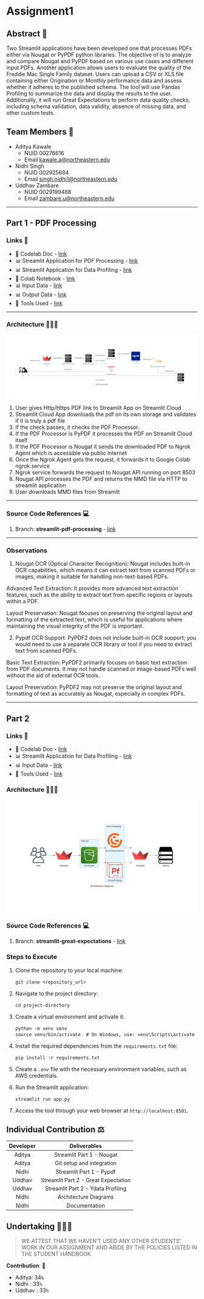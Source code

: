 # Assignment1

## Abstract 📝
Two Streamlit applications have been developed one that processes PDFs either via Nougat or PyPDF python libraries. The objective of is to analyze and compare Nougat and PyPDF based on various use cases and different input PDFs. Another application allows users to evaluate the quality of the Freddie Mac Single Family dataset. Users can upload a CSV or XLS file containing either Origination or Monthly performance data and assess whether it adheres to the published schema. The tool will use Pandas Profiling to summarize the data and display the results to the user. Additionally, it will run Great Expectations to perform data quality checks, including schema validation, data validity, absence of missing data, and other custom tests.


## Team Members 👥
- Aditya Kawale
  - NUID 00276616
  - Email kawale.a@northeastern.edu
- Nidhi Singh
  - NUID 002925684
  - Email singh.nidhi1@northeastern.edu
- Uddhav Zambare
  - NUID 0029199488
  - Email zambare.u@northeastern.edu

---

## Part 1 - PDF Processing

### Links 📎
* 📕 Codelab Doc - [link](https://codelabs-preview.appspot.com/?file_id=)
* 📊 Streamlit Application for PDF Processing - [link]()
* 📊 Streamlit Application for Data Profiling - [link]()
* 📕 Colab Notebook - [link]()
* 📊 Input Data - [link](https://www.sec.gov/forms)
* 📊 Output Data - [link]()
* 🔧 Tools Used - [link]()

---
### Architecture 👷🏻‍♂️

![alt text](img/pdf_processing_flow.png)

1. User gives Http/Https PDF link to Streamlit App on Streamlit Cloud
2. Streamlit Cloud App downloads the pdf on its own storage and validates if it is truly a pdf file
3. If the check passes, it checks the PDF Processor.
4. If the PDF Processor is PyPDF it processes the PDF on Streamlit Cloud itself
5. If the PDF Processor is Nougat it sends the downloaded PDF to Ngrok Agent which is accessible via public internet
6. Once the Ngrok Agent gets the request, it forwards it to Google Colab ngrok service
7. Ngrok service forwards the request to Nougat API running on port 8503
8. Nougat API processes the PDF and returns the MMD file via HTTP to streamlit application
9. User downloads MMD files from Streamlit


---

### Source Code References 💻

1. Branch: **streamlit-pdf-processing** - [link](https://github.com/BigDataIA-Fall2023-Team7/Assignment1-PDF-Processing-Application/tree/main/Part1)

---

### Observations
1. Nougat
OCR (Optical Character Recognition): Nougat includes built-in OCR capabilities, which means it can extract text from scanned PDFs or images, making it suitable for handling non-text-based PDFs.

Advanced Text Extraction: It provides more advanced text extraction features, such as the ability to extract text from specific regions or layouts within a PDF.

Layout Preservation: Nougat focuses on preserving the original layout and formatting of the extracted text, which is useful for applications where maintaining the visual integrity of the PDF is important.

2. Pypdf
OCR Support: PyPDF2 does not include built-in OCR support; you would need to use a separate OCR library or tool if you need to extract text from scanned PDFs.

Basic Text Extraction: PyPDF2 primarily focuses on basic text extraction from PDF documents. It may not handle scanned or image-based PDFs well without the aid of external OCR tools.

Layout Preservation: PyPDF2 may not preserve the original layout and formatting of text as accurately as Nougat, especially in complex PDFs.

---
## Part 2
### Links 📎
* 📕 Codelab Doc - [link](https://codelabs-preview.appspot.com/?file_id=)
* 📊 Streamlit Application for Data Profiling - [link]()
* 📊 Input Data - [link](https://www.freddiemac.com/research/datasets/sf-loanlevel-dataset)
* 🔧 Tools Used - [link]()

### Architecture 👷🏻‍♂️

![alt text](img/architecture_diagram.png)

### Source Code References 💻
1. Branch: **streamlit-great-expectations** - [link](https://github.com/BigDataIA-Fall2023-Team7/Assignment1-PDF-Processing-Application/tree/main/Part2)

### Steps to Execute
1. Clone the repository to your local machine:
   ```
   git clone <repository_url>
   ```

2. Navigate to the project directory:
   ```
   cd project-directory
   ```

3. Create a virtual environment and activate it:
   ```
   python -m venv venv
   source venv/bin/activate  # On Windows, use: venv\Scripts\activate
   ```

4. Install the required dependencies from the `requirements.txt` file:
   ```
   pip install -r requirements.txt
   ```

5. Create a `.env` file with the necessary environment variables, such as AWS credentials.

6. Run the Streamlit application:
   ```
   streamlit run app.py
   ```

7. Access the tool through your web browser at `http://localhost:8501`.


## Individual Contribution ⚖️

| **Developer** 	|          **Deliverables**          	|
|:-------------:	|:----------------------------------:	|
|      Aditya      	| Streamlit Part 1 - Nougat             |
|      Aditya      	| Git setup and integration             |
|      Nidhi      	| Streamlit Part 1 - Pypdf          	|
|      Uddhav      	| Streamlit Part 2 - Great Expectation  |
|      Uddhav      	| Streamlit Part 2 - Ydata Profiling    |
|      Nidhi      	| Architecture Diagrams                 |
|      Nidhi      	| Documentation                         |


## Undertaking 👮🏻‍♂️

> WE ATTEST THAT WE HAVEN’T USED ANY OTHER STUDENTS’ WORK IN OUR ASSIGNMENT AND ABIDE BY THE POLICIES LISTED IN THE STUDENT HANDBOOK

**Contribution**: 🤝
*   Aditya: 34`%`
*   Nidhi : 33`%`
*   Uddhav : 33`%`
